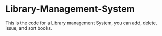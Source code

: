 # Library-Management-System
This is the code for a Library management System, you can add, delete, issue, and sort books.
